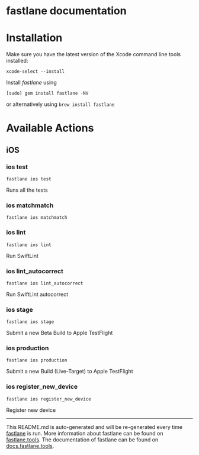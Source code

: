 fastlane documentation
================
# Installation

Make sure you have the latest version of the Xcode command line tools installed:

```
xcode-select --install
```

Install _fastlane_ using
```
[sudo] gem install fastlane -NV
```
or alternatively using `brew install fastlane`

# Available Actions
## iOS
### ios test
```
fastlane ios test
```
Runs all the tests
### ios matchmatch
```
fastlane ios matchmatch
```

### ios lint
```
fastlane ios lint
```
Run SwiftLint
### ios lint_autocorrect
```
fastlane ios lint_autocorrect
```
Run SwiftLint autocorrect
### ios stage
```
fastlane ios stage
```
Submit a new Beta Build to Apple TestFlight
### ios production
```
fastlane ios production
```
Submit a new Build (Live-Target) to Apple TestFlight
### ios register_new_device
```
fastlane ios register_new_device
```
Register new device

----

This README.md is auto-generated and will be re-generated every time [fastlane](https://fastlane.tools) is run.
More information about fastlane can be found on [fastlane.tools](https://fastlane.tools).
The documentation of fastlane can be found on [docs.fastlane.tools](https://docs.fastlane.tools).
